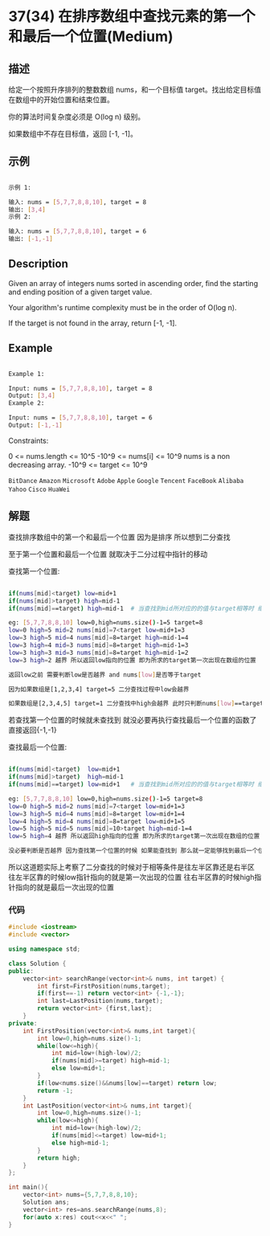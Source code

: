 # 37(34) 在排序数组中查找元素的第一个和最后一个位置(Medium)

## 描述

给定一个按照升序排列的整数数组 nums，和一个目标值 target。找出给定目标值在数组中的开始位置和结束位置。

你的算法时间复杂度必须是 O(log n) 级别。

如果数组中不存在目标值，返回 [-1, -1]。

## 示例

```bash

示例 1:

输入: nums = [5,7,7,8,8,10], target = 8
输出: [3,4]
示例 2:

输入: nums = [5,7,7,8,8,10], target = 6
输出: [-1,-1]

``` 

## Description

Given an array of integers nums sorted in ascending order, find the starting and ending position of a given target value.

Your algorithm's runtime complexity must be in the order of O(log n).

If the target is not found in the array, return [-1, -1].

## Example

```bash

Example 1:

Input: nums = [5,7,7,8,8,10], target = 8
Output: [3,4]
Example 2:

Input: nums = [5,7,7,8,8,10], target = 6
Output: [-1,-1]

```

Constraints:

0 <= nums.length <= 10^5
-10^9 <= nums[i] <= 10^9
nums is a non decreasing array.
-10^9 <= target <= 10^9

`BitDance` `Amazon` `Microsoft` `Adobe` `Apple` `Google` `Tencent` `FaceBook` `Alibaba` `Yahoo` `Cisco` `HuaWei`

## 解题

查找排序数组中的第一个和最后一个位置 因为是排序 所以想到二分查找

至于第一个位置和最后一个位置 就取决于二分过程中指针的移动

查找第一个位置:

```bash

if(nums[mid]<target) low=mid+1 
if(nums[mid]>target) high=mid-1
if(nums[mid]==target) high=mid-1  # 当查找到mid所对应的的值与target相等时 继续向左半区搜索

eg: [5,7,7,8,8,10] low=0,high=nums.size()-1=5 target=8
low=0 high=5 mid=2 nums[mid]=7<target low=mid+1=3 
low=3 high=5 mid=4 nums[mid]=8=target high=mid-1=4
low=3 high=4 mid=3 nums[mid]=8=target high=mid-1=3
low=3 high=3 mid=3 nums[mid]=8=target high=mid-1=2
low=3 high=2 越界 所以返回low指向的位置 即为所求的target第一次出现在数组的位置

返回low之前 需要判断low是否越界 and nums[low]是否等于target 

因为如果数组是[1,2,3,4] target=5 二分查找过程中low会越界 

如果数组是[2,3,4,5] target=1 二分查找中high会越界 此时只判断nums[low]==target即可
```

若查找第一个位置的时候就未查找到 就没必要再执行查找最后一个位置的函数了 直接返回{-1,-1}

查找最后一个位置:

```bash

if(nums[mid]<target)  low=mid+1 
if(nums[mid]>target)  high=mid-1
if(nums[mid]==target) low=mid+1   # 当查找到mid所对应的的值与target相等时 继续向右半区搜索

eg: [5,7,7,8,8,10] low=0,high=nums.size()-1=5 target=8
low=0 high=5 mid=2 nums[mid]=7<target low=mid+1=3 
low=3 high=5 mid=4 nums[mid]=8=target low=mid+1=4
low=4 high=5 mid=4 nums[mid]=8=target low=mid+1=5
low=5 high=5 mid=5 nums[mid]=10>target high=mid-1=4
low=5 high=4 越界 所以返回high指向的位置 即为所求的target第一次出现在数组的位置

没必要判断是否越界 因为查找第一个位置的时候 如果能查找到 那么就一定能够找到最后一个位置 查找不到就压根不会执行这个函数

```

所以这道题实际上考察了二分查找的时候对于相等条件是往左半区靠还是右半区 往左半区靠的时候low指针指向的就是第一次出现的位置 往右半区靠的时候high指针指向的就是最后一次出现的位置

### 代码

```C++
#include <iostream>
#include <vector>

using namespace std;

class Solution {
public:
    vector<int> searchRange(vector<int>& nums, int target) {
        int first=FirstPosition(nums,target);
        if(first==-1) return vector<int> {-1,-1};
        int last=LastPosition(nums,target);
        return vector<int> {first,last};
    }
private:
    int FirstPosition(vector<int>& nums,int target){
        int low=0,high=nums.size()-1;
        while(low<=high){
            int mid=low+(high-low)/2;
            if(nums[mid]>=target) high=mid-1;
            else low=mid+1;
        }
        if(low<nums.size()&&nums[low]==target) return low;
        return -1;
    }
    int LastPosition(vector<int>& nums,int target){
        int low=0,high=nums.size()-1;
        while(low<=high){
            int mid=low+(high-low)/2;
            if(nums[mid]<=target) low=mid+1;
            else high=mid-1;
        }
        return high;
    }
};

int main(){
    vector<int> nums={5,7,7,8,8,10};
    Solution ans;
    vector<int> res=ans.searchRange(nums,8);
    for(auto x:res) cout<<x<<" ";
}
```